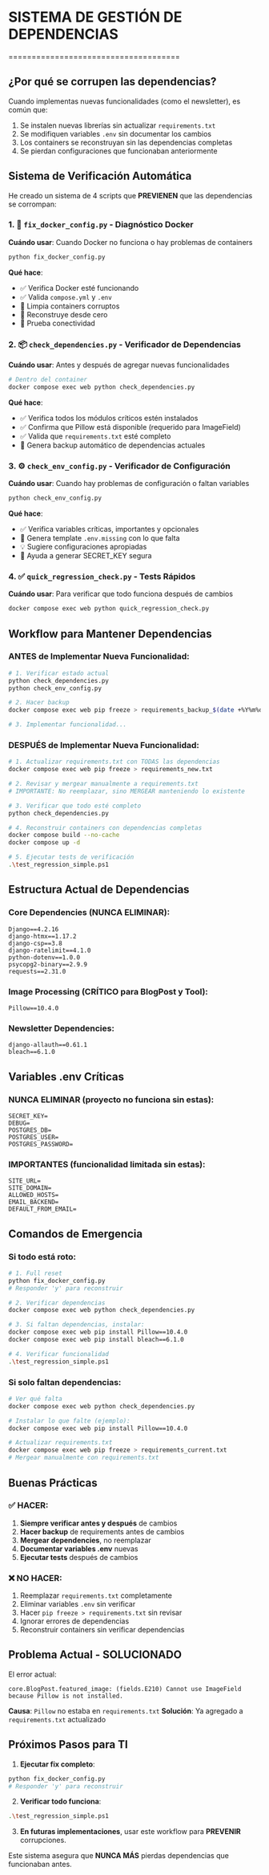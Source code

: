 # SISTEMA DE GESTIÓN DE DEPENDENCIAS
=====================================

## ¿Por qué se corrupen las dependencias?

Cuando implementas nuevas funcionalidades (como el newsletter), es común que:
1. Se instalen nuevas librerías sin actualizar `requirements.txt`
2. Se modifiquen variables `.env` sin documentar los cambios
3. Los containers se reconstruyan sin las dependencias completas
4. Se pierdan configuraciones que funcionaban anteriormente

## Sistema de Verificación Automática

He creado un sistema de 4 scripts que **PREVIENEN** que las dependencias se corrompan:

### 1. 🔧 `fix_docker_config.py` - Diagnóstico Docker
**Cuándo usar**: Cuando Docker no funciona o hay problemas de containers

```bash
python fix_docker_config.py
```

**Qué hace**:
- ✅ Verifica Docker esté funcionando
- ✅ Valida `compose.yml` y `.env`
- 🧹 Limpia containers corruptos
- 🔨 Reconstruye desde cero
- 🧪 Prueba conectividad

### 2. 📦 `check_dependencies.py` - Verificador de Dependencias
**Cuándo usar**: Antes y después de agregar nuevas funcionalidades

```bash
# Dentro del container
docker compose exec web python check_dependencies.py
```

**Qué hace**:
- ✅ Verifica todos los módulos críticos estén instalados
- ✅ Confirma que Pillow está disponible (requerido para ImageField)
- ✅ Valida que `requirements.txt` esté completo
- 💾 Genera backup automático de dependencias actuales

### 3. ⚙️ `check_env_config.py` - Verificador de Configuración
**Cuándo usar**: Cuando hay problemas de configuración o faltan variables

```bash
python check_env_config.py
```

**Qué hace**:
- ✅ Verifica variables críticas, importantes y opcionales
- 📝 Genera template `.env.missing` con lo que falta
- 💡 Sugiere configuraciones apropiadas
- 🔐 Ayuda a generar SECRET_KEY segura

### 4. ✅ `quick_regression_check.py` - Tests Rápidos
**Cuándo usar**: Para verificar que todo funciona después de cambios

```bash
docker compose exec web python quick_regression_check.py
```

## Workflow para Mantener Dependencias

### ANTES de Implementar Nueva Funcionalidad:

```bash
# 1. Verificar estado actual
python check_dependencies.py
python check_env_config.py

# 2. Hacer backup
docker compose exec web pip freeze > requirements_backup_$(date +%Y%m%d).txt

# 3. Implementar funcionalidad...
```

### DESPUÉS de Implementar Nueva Funcionalidad:

```bash
# 1. Actualizar requirements.txt con TODAS las dependencias
docker compose exec web pip freeze > requirements_new.txt

# 2. Revisar y mergear manualmente a requirements.txt
# IMPORTANTE: No reemplazar, sino MERGEAR manteniendo lo existente

# 3. Verificar que todo esté completo
python check_dependencies.py

# 4. Reconstruir containers con dependencias completas
docker compose build --no-cache
docker compose up -d

# 5. Ejecutar tests de verificación
.\test_regression_simple.ps1
```

## Estructura Actual de Dependencias

### Core Dependencies (NUNCA ELIMINAR):
```
Django==4.2.16
django-htmx==1.17.2
django-csp==3.8
django-ratelimit==4.1.0
python-dotenv==1.0.0
psycopg2-binary==2.9.9
requests==2.31.0
```

### Image Processing (CRÍTICO para BlogPost y Tool):
```
Pillow==10.4.0
```

### Newsletter Dependencies:
```
django-allauth==0.61.1
bleach==6.1.0
```

## Variables .env Críticas

### NUNCA ELIMINAR (proyecto no funciona sin estas):
```
SECRET_KEY=
DEBUG=
POSTGRES_DB=
POSTGRES_USER=
POSTGRES_PASSWORD=
```

### IMPORTANTES (funcionalidad limitada sin estas):
```
SITE_URL=
SITE_DOMAIN=
ALLOWED_HOSTS=
EMAIL_BACKEND=
DEFAULT_FROM_EMAIL=
```

## Comandos de Emergencia

### Si todo está roto:
```bash
# 1. Full reset
python fix_docker_config.py
# Responder 'y' para reconstruir

# 2. Verificar dependencias
docker compose exec web python check_dependencies.py

# 3. Si faltan dependencias, instalar:
docker compose exec web pip install Pillow==10.4.0
docker compose exec web pip install bleach==6.1.0

# 4. Verificar funcionalidad
.\test_regression_simple.ps1
```

### Si solo faltan dependencias:
```bash
# Ver qué falta
docker compose exec web python check_dependencies.py

# Instalar lo que falte (ejemplo):
docker compose exec web pip install Pillow==10.4.0

# Actualizar requirements.txt
docker compose exec web pip freeze > requirements_current.txt
# Mergear manualmente con requirements.txt
```

## Buenas Prácticas

### ✅ HACER:
1. **Siempre verificar antes y después** de cambios
2. **Hacer backup** de requirements antes de cambios
3. **Mergear dependencies**, no reemplazar
4. **Documentar variables .env** nuevas
5. **Ejecutar tests** después de cambios

### ❌ NO HACER:
1. Reemplazar `requirements.txt` completamente
2. Eliminar variables `.env` sin verificar
3. Hacer `pip freeze > requirements.txt` sin revisar
4. Ignorar errores de dependencias
5. Reconstruir containers sin verificar dependencias

## Problema Actual - SOLUCIONADO

El error actual:
```
core.BlogPost.featured_image: (fields.E210) Cannot use ImageField because Pillow is not installed.
```

**Causa**: `Pillow` no estaba en `requirements.txt`
**Solución**: Ya agregado a `requirements.txt` actualizado

## Próximos Pasos para TI

1. **Ejecutar fix completo**:
```bash
python fix_docker_config.py
# Responder 'y' para reconstruir
```

2. **Verificar todo funciona**:
```bash
.\test_regression_simple.ps1
```

3. **En futuras implementaciones**, usar este workflow para **PREVENIR** corrupciones.

Este sistema asegura que **NUNCA MÁS** pierdas dependencias que funcionaban antes.
